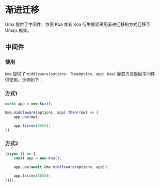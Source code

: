 # 渐进迁移
Uma 提供了中间件，方便 Koa 或者 Koa 衍生框架采用渐进迁移的方式迁移至 Umajs 框架。

## 中间件

### 使用
`Uma` 提供了 `middleware(options: TUmaOption, app: Koa)` 静态方法返回中间件供使用，示例如下：

### 方式1
```js
const app = new Koa();

Uma.middleware(options, app).then((mw) => {
    app.use(mw);

    app.listen(8058);
})
```

### 方式2
```js
(async () => {
    const app = new Koa();

    app.use(await Uma.middleware(options, app));

    app.listen(8058);
})();
```